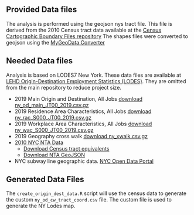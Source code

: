 ## Provided Data files

The analysis is performed using the geojson nys tract file. This file is derived from the 2010 Census tract data available at the [Census Cartographic Boundary Files repository](https://www.census.gov/geographies/mapping-files/time-series/geo/carto-boundary-file.2010.html#list-tab-40RKW26654EFTMARWW)
The shapes files were converted to geojson using the [MyGeoData Converter](https://mygeodata.cloud/converter/)

## Needed Data files

Analysis is based on LODES7 New York.
These data files are available at [LEHD Origin-Destination Employment Statistics (LODES)](https://lehd.ces.census.gov/data/).
They are omitted from the main repository to reduce project size.
- 2019 Main Origin and Destination, All Jobs [download ny_od_main_JT00_2019.csv.gz](https://lehd.ces.census.gov/data/lodes/LODES7/ny/od/ny_od_main_JT00_2019.csv.gz) 
- 2019 Residence Area Characteristics, All Jobs [download ny_rac_S000_JT00_2019.csv.gz](https://lehd.ces.census.gov/data/lodes/LODES7/ny/rac/ny_rac_S000_JT00_2019.csv.gz)
- 2019 Workplace Area Characteristics, All Jobs [download ny_wac_S000_JT00_2019.csv.gz](https://lehd.ces.census.gov/data/lodes/LODES7/ny/wac/ny_wac_S000_JT00_2019.csv.gz)
- 2019 Geography cross walk [download ny_xwalk.csv.gz](https://lehd.ces.census.gov/data/lodes/LODES7/ny/ny_xwalk.csv.gz)
- [2010 NYC NTA Data](https://www1.nyc.gov/site/planning/data-maps/open-data/census-download-metadata.page)
  - [Download Census tract equivalents](https://www1.nyc.gov/assets/planning/download/office/planning-level/nyc-population/census2020/nyc2020census_tract_nta_cdta_relationships.xlsx?r=092221)
  - [Download NTA GeoJSON](https://services5.arcgis.com/GfwWNkhOj9bNBqoJ/arcgis/rest/services/NYC_Neighborhood_Tabulation_Areas_2010/FeatureServer/0/query?where=1=1&outFields=*&outSR=4326&f=pgeojson)
- NYC subway line geographic data. [NYC Open Data Portal](https://data.cityofnewyork.us/Transportation/Subway-Lines/3qz8-muuu)

## Generated Data Files
The `create_origin_dest_data.R` script will use the census data to generate the custom `ny_od_cw_tract_coord.csv` file.
The custom file is used to generate the NY Lodes map.